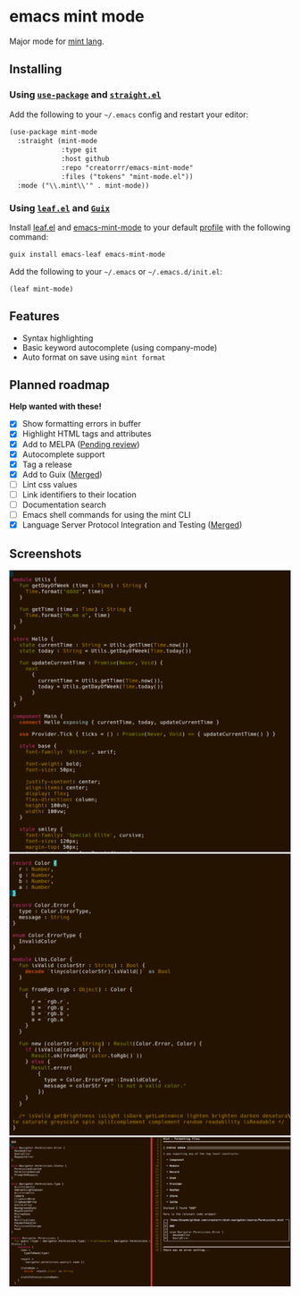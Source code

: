 emacs mint mode
===============

Major mode for [mint lang](https://www.mint-lang.com).

Installing
----------

### Using [`use-package`](https://github.com/jwiegley/use-package) and [`straight.el`](https://github.com/raxod502/straight.el)

Add the following to your `~/.emacs` config and restart your editor:
```elisp
(use-package mint-mode
  :straight (mint-mode
             :type git
             :host github
             :repo "creatorrr/emacs-mint-mode"
             :files ("tokens" "mint-mode.el"))
  :mode ("\\.mint\\'" . mint-mode))
```

### Using [`leaf.el`](https://github.com/conao3/leaf.el) and [`Guix`](https://guix.gnu.org)

Install [leaf.el](https://github.com/conao3/leaf.el) and [emacs-mint-mode](https://github.com/creatorrr/emacs-mint-mode) to your default [profile](https://guix.gnu.org/cookbook/en/html_node/Guix-Profiles-in-Practice.html) with the following command:
```sh
guix install emacs-leaf emacs-mint-mode
```

Add the following to your `~/.emacs` or `~/.emacs.d/init.el`:
```elisp
(leaf mint-mode)
```

Features
--------

 - Syntax highlighting
 - Basic keyword autocomplete (using company-mode)
 - Auto format on save using `mint format`

Planned roadmap
---------------

__Help wanted with these!__

 - [x] Show formatting errors in buffer
 - [x] Highlight HTML tags and attributes
 - [x] Add to MELPA ([Pending review](https://github.com/melpa/melpa/pull/5816))
 - [x] Autocomplete support
 - [x] Tag a release
 - [x] Add to Guix ([Merged](https://issues.guix.gnu.org/51045))
 - [ ] Lint css values
 - [ ] Link identifiers to their location
 - [ ] Documentation search
 - [ ] Emacs shell commands for using the mint CLI
 - [x] Language Server Protocol Integration and Testing ([Merged](https://github.com/joaotavora/eglot/pull/750))

Screenshots
-----------

![Mint syntax highlight example](img/sample1.png?raw=true "Mint syntax highlight")
![Mint syntax highlight example](img/sample2.png?raw=true "Mint syntax highlight")
![Mint auto formatting example](img/sample3.png?raw=true "Mint auto formatting")
